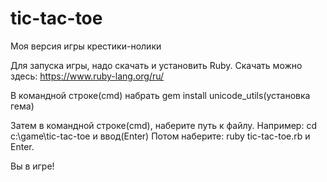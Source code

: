 # tic-tac-toe
Моя версия игры крестики-нолики

Для запуска игры, надо скачать и установить Ruby.
Скачать можно здесь: https://www.ruby-lang.org/ru/

В командной строке(cmd) набрать gem install unicode_utils(установка гема)

Затем в командной строке(cmd), наберите путь к файлу.
Например: cd c:\game\tic-tac-toe и ввод(Enter)
Потом наберите: ruby tic-tac-toe.rb и Enter.

Вы в игре!